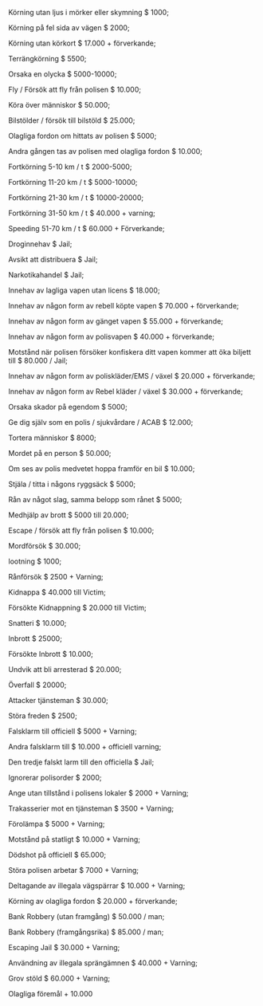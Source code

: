 Körning utan ljus i mörker eller skymning $ 1000;

Körning på fel sida av vägen $ 2000;

Körning utan körkort $ 17.000 + förverkande;

Terrängkörning $ 5500;

Orsaka en olycka $ 5000-10000;

Fly / Försök att fly från polisen $ 10.000;

Köra över människor $ 50.000;

Bilstölder / försök till bilstöld $ 25.000;

Olagliga fordon om hittats av polisen $ 5000;

Andra gången tas av polisen med olagliga fordon $ 10.000;

Fortkörning 5-10 km / t $ 2000-5000;

Fortkörning 11-20 km / t $ 5000-10000;

Fortkörning 21-30 km / t $ 10000-20000;

Fortkörning 31-50 km / t $ 40.000 + varning;

Speeding 51-70 km / t $ 60.000 + Förverkande;

Droginnehav $ Jail;

Avsikt att distribuera $ Jail;

Narkotikahandel $ Jail;

Innehav av lagliga vapen utan licens $ 18.000;

Innehav av någon form av rebell köpte vapen $ 70.000 + förverkande;

Innehav av någon form av gänget vapen $ 55.000 + förverkande;

Innehav av någon form av polisvapen $ 40.000 + förverkande;

Motstånd när polisen försöker konfiskera ditt vapen kommer att öka biljett till $ 80.000 / Jail;

Innehav av någon form av poliskläder/EMS / växel $ 20.000 + förverkande;

Innehav av någon form av Rebel kläder / växel $ 30.000 + förverkande;

Orsaka skador på egendom $ 5000;

Ge dig själv som en polis / sjukvårdare / ACAB $ 12.000;

Tortera människor $ 8000;

Mordet på en person $ 50.000;

Om ses av polis medvetet hoppa framför en bil $ 10.000;

Stjäla / titta i någons ryggsäck $ 5000;

Rån av något slag, samma belopp som rånet $ 5000;

Medhjälp av brott $ 5000 till 20.000;

Escape / försök att fly från polisen $ 10.000;

Mordförsök $ 30.000;

lootning $ 1000;

Rånförsök $ 2500 + Varning;

Kidnappa $ 40.000 till Victim;

Försökte Kidnappning $ 20.000 till Victim;

Snatteri $ 10.000;

Inbrott $ 25000;

Försökte Inbrott $ 10.000;

Undvik att bli arresterad $ 20.000;

Överfall $ 20000;

Attacker tjänsteman $ 30.000;

Störa freden $ 2500;

Falsklarm till officiell $ 5000 + Varning;

Andra falsklarm till $ 10.000 + officiell varning;

Den tredje falskt larm till den officiella $ Jail;

Ignorerar polisorder $ 2000;

Ange utan tillstånd i polisens lokaler $ 2000 + Varning;

Trakasserier mot en tjänsteman $ 3500 + Varning;

Förolämpa $ 5000 + Varning;

Motstånd på statligt $ 10.000 + Varning;

Dödshot på officiell $ 65.000;

Störa polisen arbetar $ 7000 + Varning;

Deltagande av illegala vägspärrar $ 10.000 + Varning;

Körning av olagliga fordon $ 20.000 + förverkande;

Bank Robbery (utan framgång) $ 50.000 / man;

Bank Robbery (framgångsrika) $ 85.000 / man;

Escaping Jail $ 30.000 + Varning;

Användning av illegala sprängämnen $ 40.000 + Varning;

Grov stöld $ 60.000 + Varning;

Olagliga föremål + 10.000
